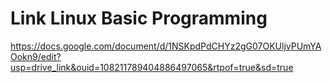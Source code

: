 # Link Linux Basic Programming
https://docs.google.com/document/d/1NSKpdPdCHYz2gG07OKUljvPUmYAOokn9/edit?usp=drive_link&ouid=108211789404886497065&rtpof=true&sd=true 